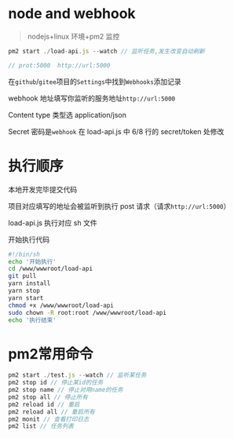 # node and webhook

> nodejs+linux 环境+pm2 监控

```js
pm2 start ./load-api.js --watch // 监听任务,发生改变自动刷新

// prot:5000  http://url:5000
```

在`github`/`gitee`项目的`Settings`中找到`Webhooks`添加记录

webhook 地址填写你监听的服务地址`http://url:5000`

Content type 类型选 application/json

Secret 密码是`webhook` 在 load-api.js 中 6/8 行的 secret/token 处修改

# 执行顺序

本地开发完毕提交代码

项目对应填写的地址会被监听到执行 post 请求（请求`http://url:5000`）

load-api.js 执行对应 sh 文件

开始执行代码

```sh
#!/bin/sh
echo '开始执行'
cd /www/wwwroot/load-api
git pull
yarn install
yarn stop
yarn start
chmod +x /www/wwwroot/load-api
sudo chown -R root:root /www/wwwroot/load-api
echo '执行结束'
```
# pm2常用命令
```js
pm2 start ./test.js --watch // 监听某任务
pm2 stop id // 停止某id的任务
pm2 stop name // 停止对用name的任务
pm2 stop all // 停止所有
pm2 reload id // 重启
pm2 reload all // 重启所有
pm2 monit // 查看打印日志
pm2 list // 任务列表
```